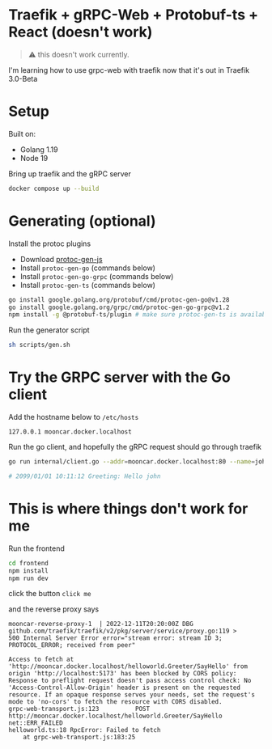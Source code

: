 # Traefik + gRPC-Web + Protobuf-ts + React (doesn't work)

> :warning: this doesn't work currently.

I'm learning how to use grpc-web with traefik now that it's out in Traefik 3.0-Beta

# Setup

Built on:
  - Golang 1.19
  - Node 19

Bring up traefik and the gRPC server

```sh
docker compose up --build
```

# Generating (optional)

Install the protoc plugins

- Download [protoc-gen-js](https://github.com/protocolbuffers/protobuf-javascript/releases/tag/v3.21.2)
- Install `protoc-gen-go` (commands below)
- Install `protoc-gen-go-grpc` (commands below)
- Install `protoc-gen-ts` (commands below)

```sh
go install google.golang.org/protobuf/cmd/protoc-gen-go@v1.28
go install google.golang.org/grpc/cmd/protoc-gen-go-grpc@v1.2
npm install -g @protobuf-ts/plugin # make sure protoc-gen-ts is available in PATH
```

Run the generator script

```sh
sh scripts/gen.sh
```

# Try the GRPC server with the Go client

Add the hostname below to `/etc/hosts`

```
127.0.0.1 mooncar.docker.localhost
```

Run the go client, and hopefully the gRPC request should go through traefik

```sh
go run internal/client.go --addr=mooncar.docker.localhost:80 --name=john

# 2099/01/01 10:11:12 Greeting: Hello john
```

# This is where things don't work for me

Run the frontend

```sh
cd frontend
npm install
npm run dev
```

click the button `click me`

and the reverse proxy says

```
mooncar-reverse-proxy-1  | 2022-12-11T20:20:00Z DBG github.com/traefik/traefik/v2/pkg/server/service/proxy.go:119 >
500 Internal Server Error error="stream error: stream ID 3; PROTOCOL_ERROR; received from peer"
```

```
Access to fetch at 'http://mooncar.docker.localhost/helloworld.Greeter/SayHello' from origin 'http://localhost:5173' has been blocked by CORS policy: Response to preflight request doesn't pass access control check: No 'Access-Control-Allow-Origin' header is present on the requested resource. If an opaque response serves your needs, set the request's mode to 'no-cors' to fetch the resource with CORS disabled.
grpc-web-transport.js:123          POST http://mooncar.docker.localhost/helloworld.Greeter/SayHello net::ERR_FAILED
helloworld.ts:18 RpcError: Failed to fetch
    at grpc-web-transport.js:183:25
```
